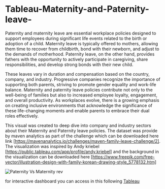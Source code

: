 # Tableau-Maternity-and-Paternity-leave-

Paternity and maternity leave are essential workplace policies designed to support employees during significant life events related to the birth or adoption of a child. Maternity leave is typically offered to mothers, allowing them time to recover from childbirth, bond with their newborn, and adjust to the demands of motherhood. Paternity leave, on the other hand, provides fathers with the opportunity to actively participate in caregiving, share responsibilities, and develop strong bonds with their new child.

These leaves vary in duration and compensation based on the country, company, and industry. Progressive companies recognize the importance of supporting both parents, striving to promote gender equality and work-life balance. Maternity and paternity leave policies contribute not only to the well-being of families but also to increased employee loyalty, engagement, and overall productivity. As workplaces evolve, there is a growing emphasis on creating inclusive environments that acknowledge the significance of these life-changing moments and enable parents to embrace their dual roles effectively.

This visual was created to deep dive into company and industry sectors about their Maternity and Paternity leave policies. The dataset was provide by maven analytics as part of the challenge which can be downloaded here link [https://mavenanalytics.io/challenges/maven-family-leave-challenge/2]. The visualization was inspired by Andy kriebel [https://public.tableau.com/app/profile/andy.kriebel] and the background in the visualization can be downloaded here [https://www.freepik.com/free-vector/illustration-design-with-family-korean-drawing-style_5778132.htm]

![Paternity Vs Maternity rev](https://github.com/MuhammadFakhrurradhi/Tableau-Maternity-and-Paternity-leave-/assets/131879017/a960b03c-8857-4d28-a099-c1b2085d0480)


for interactive dashboard you can access in this following [Tableau](https://public.tableau.com/views/Paternity_MaternityLeavePoliciesrev/PaternityVsMaternity?:language=en-US&publish=yes&:display_count=n&:origin=viz_share_link)
